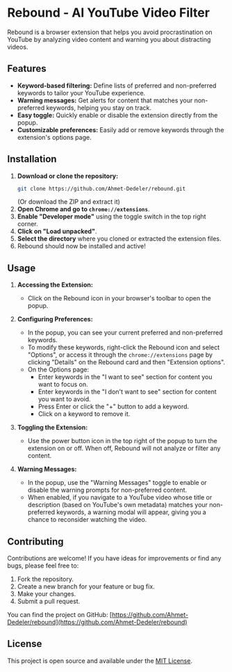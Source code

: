 # Rebound - AI YouTube Video Filter

Rebound is a browser extension that helps you avoid procrastination on YouTube by analyzing video content and warning you about distracting videos.

## Features

- **Keyword-based filtering:** Define lists of preferred and non-preferred keywords to tailor your YouTube experience.
- **Warning messages:** Get alerts for content that matches your non-preferred keywords, helping you stay on track.
- **Easy toggle:** Quickly enable or disable the extension directly from the popup.
- **Customizable preferences:** Easily add or remove keywords through the extension's options page.

## Installation

1. **Download or clone the repository:**
   ```bash
   git clone https://github.com/Ahmet-Dedeler/rebound.git
   ```
   (Or download the ZIP and extract it)
2. **Open Chrome and go to `chrome://extensions`**.
3. **Enable "Developer mode"** using the toggle switch in the top right corner.
4. **Click on "Load unpacked"**.
5. **Select the directory** where you cloned or extracted the extension files.
6. Rebound should now be installed and active!

## Usage

1.  **Accessing the Extension:**
    *   Click on the Rebound icon in your browser's toolbar to open the popup.

2.  **Configuring Preferences:**
    *   In the popup, you can see your current preferred and non-preferred keywords.
    *   To modify these keywords, right-click the Rebound icon and select "Options", or access it through the `chrome://extensions` page by clicking "Details" on the Rebound card and then "Extension options".
    *   On the Options page:
        *   Enter keywords in the "I want to see" section for content you want to focus on.
        *   Enter keywords in the "I don't want to see" section for content you want to avoid.
        *   Press Enter or click the "+" button to add a keyword.
        *   Click on a keyword to remove it.

3.  **Toggling the Extension:**
    *   Use the power button icon in the top right of the popup to turn the extension on or off. When off, Rebound will not analyze or filter any content.

4.  **Warning Messages:**
    *   In the popup, use the "Warning Messages" toggle to enable or disable the warning prompts for non-preferred content.
    *   When enabled, if you navigate to a YouTube video whose title or description (based on YouTube's own metadata) matches your non-preferred keywords, a warning modal will appear, giving you a chance to reconsider watching the video.

## Contributing

Contributions are welcome! If you have ideas for improvements or find any bugs, please feel free to:

1.  Fork the repository.
2.  Create a new branch for your feature or bug fix.
3.  Make your changes.
4.  Submit a pull request.

You can find the project on GitHub: [https://github.com/Ahmet-Dedeler/rebound](https://github.com/Ahmet-Dedeler/rebound)

## License

This project is open source and available under the [MIT License](LICENSE.md).
